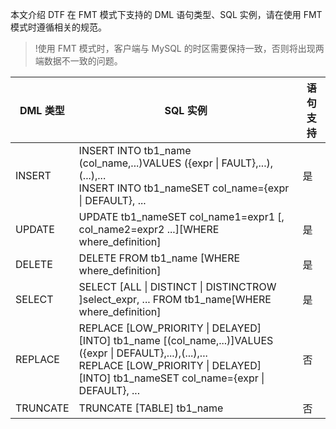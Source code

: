 本文介绍 DTF 在 FMT 模式下支持的 DML 语句类型、SQL 实例，请在使用 FMT 模式时遵循相关的规范。
>!使用 FMT 模式时，客户端与 MySQL 的时区需要保持一致，否则将出现两端数据不一致的问题。

| DML 类型	| SQL 实例	| 语句支持 | 
| --- | --- | --- | 
| INSERT	| INSERT INTO tb1_name (col_name,...)VALUES ({expr \| FAULT},...),(...),...<br> INSERT INTO tb1_nameSET col_name={expr \| DEFAULT}, ...	| 是 | 
| UPDATE	 | UPDATE tb1_nameSET col_name1=expr1 [, col_name2=expr2 ...][WHERE where_definition]	| 是 | 
| DELETE	| DELETE FROM tb1_name [WHERE where_definition]	| 是 |
| SELECT	| SELECT [ALL \| DISTINCT \| DISTINCTROW ]select_expr, ... FROM tb1_name[WHERE where_definition]	| 是 |
| REPLACE	| REPLACE [LOW_PRIORITY \| DELAYED][INTO] tb1_name [(col_name,...)]VALUES ({expr \| DEFAULT},...),(...),...<br> REPLACE  [LOW_PRIORITY \| DELAYED][INTO] tb1_nameSET col_name={expr \| DEFAULT}, ...| 	否 |
| TRUNCATE	| TRUNCATE [TABLE] tb1_name	 | 否 | 

